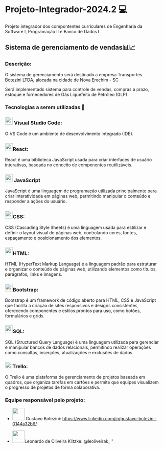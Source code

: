 # **Projeto-Integrador-2024.2 💻** 
Projeto integrador dos compontentes curriculares de Engenharia da Software I, Programação II e Banco de Dados I
## Sistema de gerenciamento de vendas📊📈
### Descrição:
O sistema de gerenciamento será destinado a empresa Transportes Botezini LTDA, alocada na cidade de Nova Erechim - SC 

Será implementado sistema para controle de vendas, compras a prazo, estoque e fornecedores de Gás Liquefeito de Petróleo (GLP)

### **Tecnologias a serem utilizadas 📎**
### <img src="https://cdn.jsdelivr.net/gh/devicons/devicon@latest/icons/vscode/vscode-original.svg" width="25" height="25"> Visual Studio Code:
O VS Code é um ambiente de desenvolvimento integrado (IDE).

### <img src="https://cdn.jsdelivr.net/gh/devicons/devicon@latest/icons/react/react-original.svg" width='25' height='25'>React:
React é uma biblioteca JavaScript usada para criar interfaces de usuário interativas, baseada no conceito de componentes reutilizáveis.

### <img src="https://cdn.jsdelivr.net/gh/devicons/devicon@latest/icons/javascript/javascript-original.svg" width ='25' height = '25' /> JavaScript
JavaScript é uma linguagem de programação utilizada principalmente para criar interatividade em páginas web, permitindo manipular o conteúdo e responder a ações do usuário.          
### <img src="https://cdn.jsdelivr.net/gh/devicons/devicon@latest/icons/css3/css3-original-wordmark.svg" width ='25' height = '25' />CSS:
CSS (Cascading Style Sheets) é uma linguagem usada para estilizar e definir o layout visual de páginas web, controlando cores, fontes, espaçamento e posicionamento dos elementos.

### <img src="https://cdn.jsdelivr.net/gh/devicons/devicon@latest/icons/html5/html5-original-wordmark.svg" width ='25' height = '25' />HTML:
HTML (HyperText Markup Language) é a linguagem padrão para estruturar e organizar o conteúdo de páginas web, utilizando elementos como títulos, parágrafos, links e imagens.

### <img src="https://cdn.jsdelivr.net/gh/devicons/devicon@latest/icons/bootstrap/bootstrap-original.svg" width ='25' height = '25' />Bootstrap:
Bootstrap é um framework de código aberto para HTML, CSS e JavaScript que facilita a criação de sites responsivos e designs consistentes, oferecendo componentes e estilos prontos para uso, como botões, formulários e grids.
    
### <img src="https://cdn.jsdelivr.net/gh/devicons/devicon@latest/icons/microsoftsqlserver/microsoftsqlserver-original.svg" width ='25' height = '25' />SQL:
SQL (Structured Query Language) é uma linguagem utilizada para gerenciar e manipular bancos de dados relacionais, permitindo realizar operações como consultas, inserções, atualizações e exclusões de dados.

### <img src="https://cdn.jsdelivr.net/gh/devicons/devicon@latest/icons/trello/trello-original.svg" width="20" height="20"> Trello:
O Trello é uma plataforma de gerenciamento de projetos baseada em quadros, que organiza tarefas em cartões e permite que equipes visualizem o progresso de projetos de forma colaborativa.

### Equipe responsável pelo projeto:

- <img src="https://github.com/user-attachments/assets/f6183fcf-0451-4df0-87f2-4652445891bf" width="40" height="40"> Gustavo Botezini: https://www.linkedin.com/in/gustavo-botezini-0144a32b6/

- <img src="https://github.com/user-attachments/assets/bdde1883-97c1-4a68-9f5d-163784734766" width ='40' height ='40'>Leonardo de Oliveira Klitzke: @leoliveirak_ 
"


